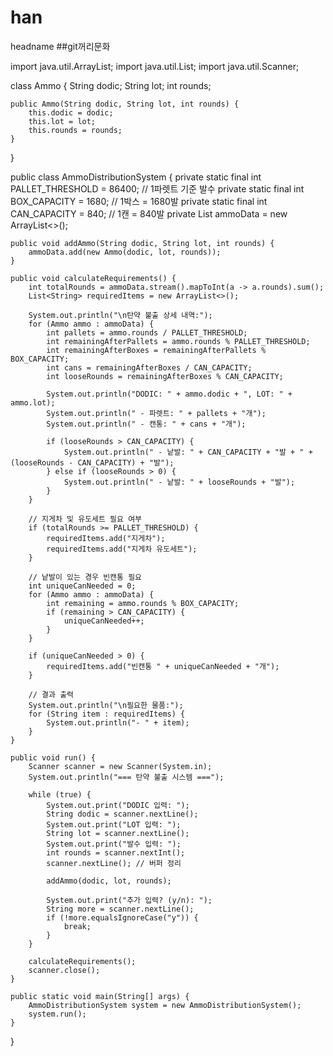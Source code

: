 # han
headname
##git꺼리문화


import java.util.ArrayList;
import java.util.List;
import java.util.Scanner;

class Ammo {
    String dodic;
    String lot;
    int rounds;

    public Ammo(String dodic, String lot, int rounds) {
        this.dodic = dodic;
        this.lot = lot;
        this.rounds = rounds;
    }
}

public class AmmoDistributionSystem {
    private static final int PALLET_THRESHOLD = 86400; // 1파렛트 기준 발수
    private static final int BOX_CAPACITY = 1680; // 1박스 = 1680발
    private static final int CAN_CAPACITY = 840; // 1캔 = 840발
    private List<Ammo> ammoData = new ArrayList<>();

    public void addAmmo(String dodic, String lot, int rounds) {
        ammoData.add(new Ammo(dodic, lot, rounds));
    }

    public void calculateRequirements() {
        int totalRounds = ammoData.stream().mapToInt(a -> a.rounds).sum();
        List<String> requiredItems = new ArrayList<>();

        System.out.println("\n탄약 불출 상세 내역:");
        for (Ammo ammo : ammoData) {
            int pallets = ammo.rounds / PALLET_THRESHOLD;
            int remainingAfterPallets = ammo.rounds % PALLET_THRESHOLD;
            int remainingAfterBoxes = remainingAfterPallets % BOX_CAPACITY;
            int cans = remainingAfterBoxes / CAN_CAPACITY;
            int looseRounds = remainingAfterBoxes % CAN_CAPACITY;
            
            System.out.println("DODIC: " + ammo.dodic + ", LOT: " + ammo.lot);
            System.out.println(" - 파렛트: " + pallets + "개");
            System.out.println(" - 캔통: " + cans + "개");
            
            if (looseRounds > CAN_CAPACITY) {
                System.out.println(" - 낱발: " + CAN_CAPACITY + "발 + " + (looseRounds - CAN_CAPACITY) + "발");
            } else if (looseRounds > 0) {
                System.out.println(" - 낱발: " + looseRounds + "발");
            }
        }

        // 지게차 및 유도세트 필요 여부
        if (totalRounds >= PALLET_THRESHOLD) {
            requiredItems.add("지게차");
            requiredItems.add("지게차 유도세트");
        }

        // 낱발이 있는 경우 빈캔통 필요
        int uniqueCanNeeded = 0;
        for (Ammo ammo : ammoData) {
            int remaining = ammo.rounds % BOX_CAPACITY;
            if (remaining > CAN_CAPACITY) {
                uniqueCanNeeded++;
            }
        }

        if (uniqueCanNeeded > 0) {
            requiredItems.add("빈캔통 " + uniqueCanNeeded + "개");
        }

        // 결과 출력
        System.out.println("\n필요한 물품:");
        for (String item : requiredItems) {
            System.out.println("- " + item);
        }
    }

    public void run() {
        Scanner scanner = new Scanner(System.in);
        System.out.println("=== 탄약 불출 시스템 ===");
        
        while (true) {
            System.out.print("DODIC 입력: ");
            String dodic = scanner.nextLine();
            System.out.print("LOT 입력: ");
            String lot = scanner.nextLine();
            System.out.print("발수 입력: ");
            int rounds = scanner.nextInt();
            scanner.nextLine(); // 버퍼 정리

            addAmmo(dodic, lot, rounds);

            System.out.print("추가 입력? (y/n): ");
            String more = scanner.nextLine();
            if (!more.equalsIgnoreCase("y")) {
                break;
            }
        }

        calculateRequirements();
        scanner.close();
    }

    public static void main(String[] args) {
        AmmoDistributionSystem system = new AmmoDistributionSystem();
        system.run();
    }
}
